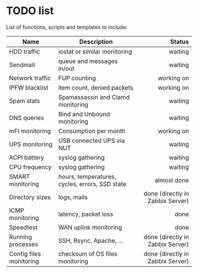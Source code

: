 TODO list
=========

List of functions, scripts and templates to include:

| Name | Description | Status |
|---|---|--:|
HDD traffic|iostat or similar monitoring|waiting
Sendmail|queue and messages in/out|waiting
Network traffic|FUP counting|working on
IPFW blacklist|item count, denied packets|working on
Spam stats|Spamassassin and Clamd monitoring|waiting
DNS queries|Bind and Unbound monitoring|waiting
mFI monitoring|Consumption per month|working on
UPS monitoring|USB connected UPS via NUT|waiting
ACPI battery|syslog gathering|waiting
CPU frequency|syslog gathering|waiting
SMART monitoring|hours, temperatures, cycles, errors, SSD state|almost done
Directory sizes|logs, mails|done (directly in Zabbix Server)
ICMP monitoring|latency, packet loss|done
Speedtest|WAN uplink monitoring|done
Running processes|SSH, Rsync, Apache, ...|done (directly in Zabbix Server)
Config files monitoring|checksum of OS files monitoring|done (directly in Zabbix Server)
